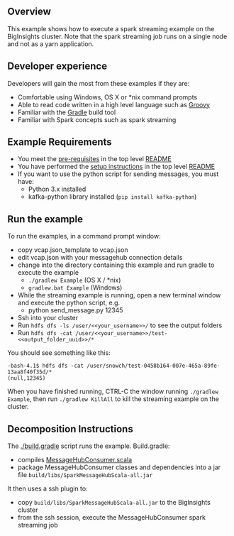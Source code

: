 ## Overview

This example shows how to execute a spark streaming example on the BigInsights cluster.  Note that the spark streaming job runs on a single node and not as a yarn application.

## Developer experience

Developers will gain the most from these examples if they are:

- Comfortable using Windows, OS X or *nix command prompts
- Able to read code written in a high level language such as [Groovy](http://www.groovy-lang.org/)
- Familiar with the [Gradle](https://gradle.org/) build tool
- Familiar with Spark concepts such as spark streaming

## Example Requirements

- You meet the [pre-requisites](../../README.md#pre-requisites) in the top level [README](../../README.md)
- You have performed the [setup instructions](../../README.md#setup-instructions) in the top level [README](../../README.md)
- If you want to use the python script for sending messages, you must have:
  - Python 3.x installed
  - kafka-python library installed (`pip install kafka-python`)

## Run the example

To run the examples, in a command prompt window:

   - copy vcap.json_template to vcap.json
   - edit vcap.json with your messagehub connection details
   - change into the directory containing this example and run gradle to execute the example
      - `./gradlew Example` (OS X / *nix)
      - `gradlew.bat Example` (Windows)
   - While the streaming example is running, open a new terminal window and execute the python script, e.g.
      - python send_message.py 12345
   - Ssh into your cluster
   - Run `hdfs dfs -ls /user/<<your_username>>/` to see the output folders
   - Run `hdfs dfs -cat /user/<<your_username>>/test-<<output_folder_uuid>>/*`

You should see something like this:

```
-bash-4.1$ hdfs dfs -cat /user/snowch/test-0458b164-007e-465a-89fe-13aa8f40f35d/*
(null,12345)
```

When you have finished running, CTRL-C the window running `./gradlew Example`, then run `./gradlew KillAll` to kill the streaming example on the cluster.

## Decomposition Instructions

The [./build.gradle](./build.gradle) script runs the example.  Build.gradle:

- compiles [MessageHubConsumer.scala](./src/main/scala/biginsights/examples/MessageHubConsumer.scala)
- package MessageHubConsumer classes and dependencies into a jar file `build/libs/SparkMessageHubScala-all.jar`

It then uses a ssh plugin to:

- copy `build/libs/SparkMessageHubScala-all.jar` to the BigInsights cluster
- from the ssh session, execute the MessageHubConsumer spark streaming job


